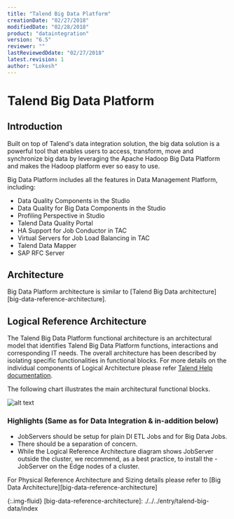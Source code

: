 ```yaml
---
title: "Talend Big Data Platform"
creationDate: "02/27/2018"
modifiedDate: "02/28/2018"
product: "dataintegration"
version: "6.5"
reviewer: ""
lastReviewedDdate: "02/27/2018"
latest.revision: 1
author: "Lokesh"
---
```

# Talend Big Data Platform

## Introduction

Built on top of Talend's data integration solution, the big data solution is a powerful tool that enables users to access, transform, move and synchronize big data by leveraging the Apache Hadoop Big Data Platform and makes the Hadoop platform ever so easy to use.

Big Data Platform includes all the features in Data Management Platform, including:
- Data Quality Components in the Studio
- Data Quality for Big Data Components in the Studio
- Profiling Perspective in Studio
- Talend Data Quality Portal
- HA Support for Job Conductor in TAC
- Virtual Servers for Job Load Balancing in TAC
- Talend Data Mapper
- SAP RFC Server

## Architecture

Big Data Platform architecture is similar to [Talend Big Data architecture][big-data-reference-architecture].

## Logical Reference Architecture

The Talend Big Data Platform functional architecture is an architectural model that identifies Talend Big Data Platform functions, interactions and corresponding IT needs. The overall architecture has been described by isolating specific functionalities in functional blocks. For more details on the individual components of Logical Architecture please refer <a href="https://help.talend.com/reader/_wQrVAInklO7W8M9AWc39A/0vixh~ED7gcZyuejwhixHQ" target="_blank">Talend Help documentation</a>.

The following chart illustrates the main architectural functional blocks.

![alt text][Logical Architecture]

### Highlights (Same as for Data Integration & in-addition below)
- JobServers should be setup for plain DI ETL Jobs and for Big Data Jobs.
- There should be a separation of concern.
- While the Logical Reference Architecture diagram shows JobServer outside the cluster, we recommend, as a best practice, to install the - JobServer on the Edge nodes of a cluster.


For Physical Reference Architecture and Sizing details please refer to [Big Data Architecture][big-data-reference-architecture]


<!-- links -->
[Logical Architecture]: https://help.talend.com/api/fluidtopicsclient/resources/SFB1IP6~eYKOgSAR0uYRSw/content "Talend Big Data Platform functional architecture Picture"
{:.img-fluid}
[big-data-reference-architecture]: ./../../entry/talend-big-data/index
